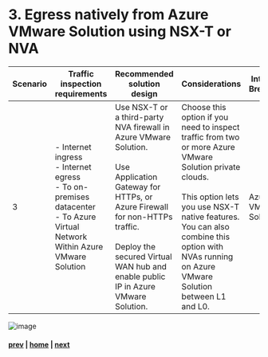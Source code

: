 # 3. Egress natively from Azure VMware Solution using NSX-T or NVA 
| Scenario | Traffic inspection requirements | Recommended solution design | Considerations | Internet Breakout |
|---|----|---|---|---|
| 3 | - Internet ingress <br> - Internet egress <br> - To on-premises datacenter <br> - To Azure Virtual Network <br> Within Azure VMware Solution <br>|   Use NSX-T or a third-party NVA firewall in Azure VMware Solution. </br></br>  Use Application Gateway for HTTPs, or Azure Firewall for non-HTTPs traffic. </br></br> Deploy the secured Virtual WAN hub and enable public IP in Azure VMware Solution.| Choose this option if you need to inspect traffic from two or more Azure VMware Solution private clouds. </br></br> This option lets you use NSX-T native features. You can also combine this option with NVAs running on Azure VMware Solution between L1 and L0. | Azure VMWare Solution

![image](https://user-images.githubusercontent.com/97964083/217638380-8fb7deb4-5ee5-42e3-91d4-6fd3d1651880.png)



#### [prev](https://github.com/jasonamedina/FTALive-Sessions/blob/main/content/avs/Scenario%202.md) | [home](./readme.md)  | [next](https://github.com/jasonamedina/FTALive-Sessions/blob/main/content/avs/Scenario%204.md)
